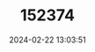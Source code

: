 ---
title: "152374"
category: "Opuntia humifusa"
draft: false
date: 2024-02-22 13:03:51
languages:
  Spanish; Castilian: ["Nopal del Este"]
  English: ["Eastern Prickly-pear"]
---